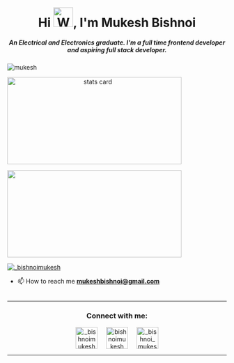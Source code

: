 <!-- - 👋 Hi, I’m Mukesh Bishnoi
- 👀 I’m interested in Web Development
- 🌱 I’m currently learning Flutter
- 💞️ I’m looking to collaborate on Frontend Development
- 💬 Ask me about html css js and react
- 📫 Reach me on @mukeshbishnoi@gmail.com
                  @https://twitter.com/_mukeshbishnoi
                  @https://www.linkedin.com/in/bishnoimukesh/

 -->
 
 <h1 align="center">Hi <img src="https://raw.githubusercontent.com/nixin72/nixin72/master/wave.gif" 
         alt="Waving hand animated gif"
         height="45"
         width="45" />, I'm Mukesh Bishnoi</h1>
<h5 align="center">
  An Electrical and Electronics graduate. I'm a full time frontend developer and aspiring full stack developer.
</h5>
<p align="left"> <img src="https://komarev.com/ghpvc/?username=bishnoimukesh&label=PROFILE+VIEWS&style=flat-square&color=red" alt="mukesh" /> </p>
<p>
<a align= "center" href="https://github.com/bishnoimukesh">
<img alt= "stats card" height="200px" width="400" src="https://github-readme-streak-stats.herokuapp.com/?user=bishnoimukesh&theme=radical">
<!-- <img align="right" height="350" width="400" src="https://cdn.dribbble.com/users/2238041/screenshots/4763918/working.gif" /> </a> -->
</p>
  
<img height="200px" width="400" src="https://github-readme-stats.vercel.app/api?username=bishnoimukesh&count_private=true&theme=radical&show_icons=true" />

<p align="left"> <a href="https://twitter.com/_mukeshbishnoi" target="blank"><img src="https://img.shields.io/twitter/follow/_mukeshbishnoi?logo=twitter&style=for-the-badge" alt="_bishnoimukesh" /></a> </p>

- 📫 How to reach me **mukeshbishnoi@gmail.com**
<br><br>
<hr>

<h3 align="center">Connect with me:</h3>
<p align="center">
<a href="https://twitter.com/_mukeshbishnoi" target="blank"><img align="center" src="https://img.icons8.com/cute-clipart/64/000000/twitter.png" alt="_bishnoimukesh" height="50" width="50" /></a> &nbsp;&nbsp;&nbsp;
<a href="https://www.linkedin.com/in/bishnoimukesh/" target="blank"><img align="center" src="https://img.icons8.com/cute-clipart/64/000000/linkedin.png" alt="bishnoimukesh" height="50" width="50" /></a>&nbsp;&nbsp;&nbsp;&nbsp;
<a href="https://instagram.com/_bishnoi_mukesh" target="blank"><img align="center" src="https://img.icons8.com/cute-clipart/64/000000/instagram-new.png" alt="_bishnoi_mukesh" height="50" width="50" /></a>
</p>

<hr>
